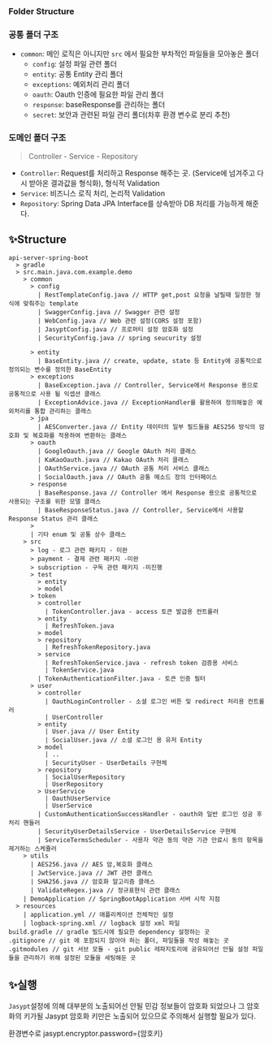 
### Folder Structure
### 공통 폴더 구조
- `common`: 메인 로직은 아니지만 `src` 에서 필요한 부차적인 파일들을 모아놓은 폴더
  - `config`: 설정 파일 관련 폴더
  - `entity`: 공통 Entity 관리 폴더
  - `exceptions`: 예외처리 관리 폴더
  - `oauth`: Oauth 인증에 필요한 파일 관리 폴더
  - `response`: baseResponse를 관리하는 폴더
  - `secret`: 보안과 관련된 파일 관리 폴더(차후 환경 변수로 분리 추천)


### 도메인 폴더 구조
> Controller - Service - Repository

- `Controller`: Request를 처리하고 Response 해주는 곳. (Service에 넘겨주고 다시 받아온 결과값을 형식화), 형식적 Validation
- `Service`: 비즈니스 로직 처리, 논리적 Validation
- `Repository`: Spring Data JPA Interface를 상속받아 DB 처리를 가능하게 해준다.


## ✨Structure
```text
api-server-spring-boot
  > gradle
  > src.main.java.com.example.demo
    > common
      > config
        | RestTemplateConfig.java // HTTP get,post 요청을 날릴때 일정한 형식에 맞춰주는 template
        | SwaggerConfig.java // Swagger 관련 설정
        | WebConfig.java // Web 관련 설정(CORS 설정 포함)
        | JasyptConfig.java // 프로퍼티 설정 암호화 설정
        | SecurityConfig.java // spring seucurity 설정 
       
      > entity
        | BaseEntity.java // create, update, state 등 Entity에 공통적으로 정의되는 변수를 정의한 BaseEntity
      > exceptions
        | BaseException.java // Controller, Service에서 Response 용으로 공통적으로 사용 될 익셉션 클래스
        | ExceptionAdvice.java // ExceptionHandler를 활용하여 정의해놓은 예외처리를 통합 관리하는 클래스
      > jpa
        | AESConverter.java // Entity 데이터의 일부 필드들을 AES256 방식의 암호화 및 복호화를 적용하여 변환하는 클래스
      > oauth
        | GoogleOauth.java // Google OAuth 처리 클래스
        | KaKaoOauth.java // Kakao OAuth 처리 클래스
        | OAuthService.java // OAuth 공통 처리 서비스 클래스
        | SocialOauth.java // OAuth 공통 메소드 정의 인터페이스
      > response
        | BaseResponse.java // Controller 에서 Response 용으로 공통적으로 사용되는 구조를 위한 모델 클래스
        | BaseResponseStatus.java // Controller, Service에서 사용할 Response Status 관리 클래스 
      > 
      | 기타 enum 및 공통 상수 클래스
    > src
      > log - 로그 관련 패키지 - 미완
      > payment - 결제 관련 패키지 -미완
      > subscription - 구독 관련 패키지 -미진행
      > test
        > entity
        > model
      > token
        > controller
          | TokenController.java - access 토큰 발급용 컨트롤러
        > entity
          | RefreshToken.java
        > model
        > repository
          | RefreshTokenRepository.java
        > service
          | RefreshTokenService.java - refresh token 검증용 서비스
          | TokenService.java
        | TokenAuthenticationFilter.java - 토큰 인증 필터
      > user
        > controller
          | OauthLoginController - 소셜 로그인 버튼 및 redirect 처리용 컨트롤러
          | UserController 
        > entity
          | User.java // User Entity
          | SocialUser.java // 소셜 로그인 용 유저 Entity
        > model
          | ..
          | SecurityUser - UserDetails 구현체 
        > repository
          | SocialUserRepository
          | UserRepository
        > UserService
          | OauthUserService
          | UserService
        | CustomAuthenticationSuccessHandler - oauth와 일반 로그인 성공 후처리 핸들러
        | SecurityUserDetailsService - UserDetailsService 구현체
        | ServiceTermsScheduler - 사용자 약관 동의 약관 기관 만료시 동의 항목을 제거하는 스케쥴러
    > utils
      | AES256.java // AES 암,복호화 클래스
      | JwtService.java // JWT 관련 클래스
      | SHA256.java // 암호화 알고리즘 클래스
      | ValidateRegex.java // 정규표현식 관련 클래스
    | DemoApplication // SpringBootApplication 서버 시작 지점
  > resources
    | application.yml // 애플리케이션 전체적인 설정
    | logback-spring.xml // logback 설정 xml 파일
build.gradle // gradle 빌드시에 필요한 dependency 설정하는 곳
.gitignore // git 에 포함되지 않아야 하는 폴더, 파일들을 작성 해놓는 곳
.gitmodules // git 서브 모듈 - git public 레파지토리에 공유되어선 안될 설정 파일들을 관리하기 위해 설정된 모듈을 세팅해둔 곳

```

## ✨실행
`Jasypt`설정에 의해 대부분의 노출되어선 안될 민감 정보들이 암호화 되었으나
그 암호화의 키가될 Jasypt  암호화 키만은 노출되어 있으므로 주의해서 실행할 필요가 있다.

환경변수로 jasypt.encryptor.password={암호키}
